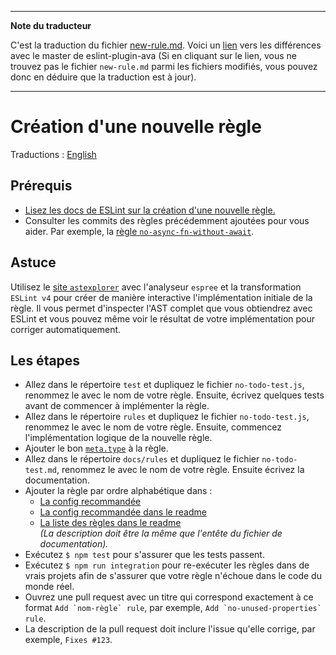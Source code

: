 ___
**Note du traducteur**

C'est la traduction du fichier [new-rule.md](https://github.com/avajs/eslint-plugin-ava/blob/main/docs/new-rule.md). Voici un [lien](https://github.com/avajs/eslint-plugin-ava/compare/dee1802d39e22aec0915d5067062356f5abfbd84...main#diff-87082626c4b6b893d7071e2be655874b88869aebcfb2bfa71bae54c7df0a330c) vers les différences avec le master de eslint-plugin-ava (Si en cliquant sur le lien, vous ne trouvez pas le fichier `new-rule.md` parmi les fichiers modifiés, vous pouvez donc en déduire que la traduction est à jour).
___
# Création d'une nouvelle règle

Traductions : [English](https://github.com/avajs/eslint-plugin-ava/blob/main/docs/new-rule.md)

## Prérequis

- [Lisez les docs de ESLint sur la création d'une nouvelle règle.](https://eslint.org/docs/developer-guide/working-with-rules)
- Consulter les commits des règles précédemment ajoutées pour vous aider. Par exemple, la [règle `no-async-fn-without-await`](https://github.com/avajs/eslint-plugin-ava/commit/a443d7a9c94165f42749938e6b491a7c10749b6c).

## Astuce

Utilisez le [site `astexplorer`](https://astexplorer.net) avec l'analyseur `espree` et la transformation `ESLint v4` pour créer de manière interactive l'implémentation initiale de la règle. Il vous permet d'inspecter l'AST complet que vous obtiendrez avec ESLint et vous pouvez même voir le résultat de votre implémentation pour corriger automatiquement.

## Les étapes

- Allez dans le répertoire `test` et dupliquez le fichier `no-todo-test.js`, renommez le avec le nom de votre règle. Ensuite, écrivez quelques tests avant de commencer à implémenter la règle.
- Allez dans le répertoire `rules` et dupliquez le fichier `no-todo-test.js`, renommez le avec le nom de votre règle. Ensuite, commencez l'implémentation logique de la nouvelle règle.
- Ajouter le bon [`meta.type`](https://eslint.org/docs/developer-guide/working-with-rules#rule-basics) à la règle.
- Allez dans le répertoire `docs/rules` et dupliquez le fichier `no-todo-test.md`, renommez le avec le nom de votre règle. Ensuite écrivez la documentation.
- Ajouter la règle par ordre alphabétique dans :
	- [La config recommandée](https://github.com/avajs/eslint-plugin-ava/blob/0ded4b5c3cd09504e846309760566c9499a24196/index.js#L19)
	- [La config recommandée dans le readme](https://github.com/avajs/eslint-plugin-ava/blame/0ded4b5c3cd09504e846309760566c9499a24196/readme.md#L35)
	- [La liste des règles dans le readme](https://github.com/avajs/eslint-plugin-ava/blame/0ded4b5c3cd09504e846309760566c9499a24196/readme.md#L73)\
	*(La description doit être la même que l'entête du fichier de documentation).*
- Exécutez `$ npm test` pour s'assurer que les tests passent.
- Exécutez `$ npm run integration` pour re-exécuter les règles dans de vrais projets afin de s'assurer que votre règle n'échoue dans le code du monde réel.
- Ouvrez une pull request avec un titre qui correspond exactement à ce format `` Add `nom-règle` rule ``, par exemple, `` Add `no-unused-properties` rule ``.
- La description de la pull request doit inclure l'issue qu'elle corrige, par exemple, `Fixes #123`.
